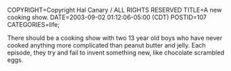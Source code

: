 COPYRIGHT=Copyright Hal Canary / ALL RIGHTS RESERVED
TITLE=A new cooking show.
DATE=2003-09-02 01:12:06-05:00 (CDT)
POSTID=107
CATEGORIES=life;

There should be a cooking show with two 13 year old boys who have never cooked anything more complicated than peanut butter and jelly. Each episode, they try and fail to invent something new, like chocolate scrambled eggs.
